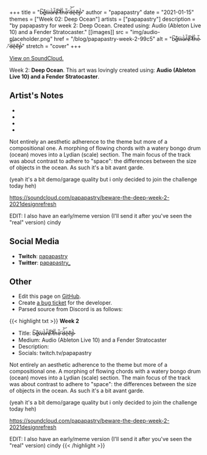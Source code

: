 +++
title =       "b̴͆͘e̸̲͌w̵͑͘ả̴̀r̶̾̎ȅ̷̌ ̶̃̎t̸͋̈́h̵̎̇e̴͑͂ ̸͑̇d̶̈́͝ě̵̤e̶͊͘p̵̒̀"
author =      "papapastry"
date =        "2021-01-15"
themes =      ["Week 02: Deep Ocean"]
artists =     ["papapastry"]
description = "by papapastry for week 2: Deep Ocean. Created using: Audio (Ableton Live 10) and a Fender Stratocaster."
[[images]]
      src = "img/audio-placeholder.png"
      href = "/blog/papapastry-week-2-99c5"
      alt = "b̴͆͘e̸̲͌w̵͑͘ả̴̀r̶̾̎ȅ̷̌ ̶̃̎t̸͋̈́h̵̎̇e̴͑͂ ̸͑̇d̶̈́͝ě̵̤e̶͊͘p̵̒̀"
      stretch = "cover"
+++


[View on SoundCloud.](https://soundcloud.com/papapastry/beware-the-deep-week-2-2021designrefresh)


Week 2: **Deep Ocean**. This art was lovingly created using: **Audio (Ableton Live 10) and a Fender Stratocaster**.

## Artist's Notes

- 

- 

- 
- 
Not entirely an aesthetic adherence to the theme but more of a compositional one. A morphing of flowing chords with a watery bongo drum (ocean) moves into a Lydian (scale) section. The main focus of the track was about contrast to adhere to "space": the differences between the size of objects in the ocean. As such it's a bit avant garde.

(yeah it's a bit demo/garage quality but i only decided to join the challenge today heh)

https://soundcloud.com/papapastry/beware-the-deep-week-2-2021designrefresh

EDIT: I also have an early/meme version (I'll send it after you've seen the "real" version) cindy

## Social Media

- **Twitch**: <a href='https://twitch.tv/papapastry' target='_blank'>papapastry</a>
- **Twitter**: <a href='https://twitter.com/papapastry_' target='_blank'>papapastry_</a>

## Other

- Edit this page on [GitHub](https://github.com/teaminkling/web-refresh/edit/main/content/blog/papapastry-week-2-99c5.md).
- Create [a bug ticket](https://github.com/teaminkling/web-refresh/issues/new?assignees=&labels=bug&template=problem-report.md&title=) for the developer.
- Parsed source from Discord is as follows:

{{< highlight txt >}}
**Week 2**

- Title: b̴͆͘e̸̲͌w̵͑͘ả̴̀r̶̾̎ȅ̷̌ ̶̃̎t̸͋̈́h̵̎̇e̴͑͂ ̸͑̇d̶̈́͝ě̵̤e̶͊͘p̵̒̀
- Medium: Audio (Ableton Live 10) and a Fender Stratocaster
- Description:
- Socials: twitch.tv/papapastry

Not entirely an aesthetic adherence to the theme but more of a compositional one. A morphing of flowing chords with a watery bongo drum (ocean) moves into a Lydian (scale) section. The main focus of the track was about contrast to adhere to "space": the differences between the size of objects in the ocean. As such it's a bit avant garde.

(yeah it's a bit demo/garage quality but i only decided to join the challenge today heh)

https://soundcloud.com/papapastry/beware-the-deep-week-2-2021designrefresh

EDIT: I also have an early/meme version (I'll send it after you've seen the "real" version) cindy
{{< /highlight >}}